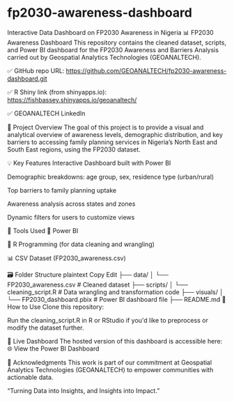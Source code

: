 # fp2030-awareness-dashboard
Interactive Data Dashboard on FP2030 Awareness in Nigeria
📊 FP2030 Awareness Dashboard
This repository contains the cleaned dataset, scripts, and Power BI dashboard for the FP2030 Awareness and Barriers Analysis carried out by Geospatial Analytics Technologies (GEOANALTECH).

✅ GitHub repo URL: https://github.com/GEOANALTECH/fp2030-awareness-dashboard.git

✅ R Shiny link (from shinyapps.io): https://fishbassey.shinyapps.io/geoanaltech/

✅ GEOANALTECH LinkedIn 

📁 Project Overview
The goal of this project is to provide a visual and analytical overview of awareness levels, demographic distribution, and key barriers to accessing family planning services in Nigeria’s North East and South East regions, using the FP2030 dataset.

💡 Key Features
Interactive Dashboard built with Power BI

Demographic breakdowns: age group, sex, residence type (urban/rural)

Top barriers to family planning uptake

Awareness analysis across states and zones

Dynamic filters for users to customize views

🧰 Tools Used
📌 Power BI

🐍 R Programming (for data cleaning and wrangling)

📊 CSV Dataset (FP2030_awareness.csv)

🗃️ Folder Structure
plaintext
Copy
Edit
├── data/
│   └── FP2030_awareness.csv       # Cleaned dataset
├── scripts/
│   └── cleaning_script.R          # Data wrangling and transformation code
├── visuals/
│   └── FP2030_dashboard.pbix      # Power BI dashboard file
├── README.md
🚀 How to Use
Clone this repository:


Run the cleaning_script.R in R or RStudio if you'd like to preprocess or modify the dataset further.

🔗 Live Dashboard
The hosted version of this dashboard is accessible here:
🌐 View the Power BI Dashboard

🙌 Acknowledgments
This work is part of our commitment at Geospatial Analytics Technologies (GEOANALTECH) to empower communities with actionable data.

“Turning Data into Insights, and Insights into Impact.”
